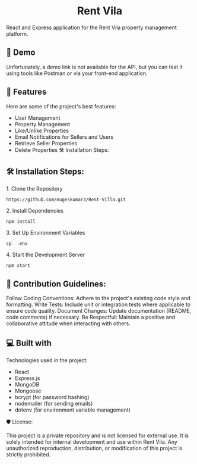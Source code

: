 <h1 align="center" id="title">Rent Vila</h1>
<p id="description">React and Express application for the Rent Vila property management platform.</p>

<h2>🚀 Demo</h2>
Unfortunately, a demo link is not available for the API, but you can test it using tools like Postman or via your front-end application.

<h2>🧐 Features</h2>

Here are some of the project's best features:

* User Management
* Property Management
* Like/Unlike Properties
* Email Notifications for Sellers and Users
* Retrieve Seller Properties
* Delete Properties
🛠️ Installation Steps:

<h2>🛠️ Installation Steps:</h2>

<p>1. Clone the Repository</p>

```
https://github.com/mugeskumar3/Rent-Villa.git
```

<p>2. Install Dependencies</p>

```
npm install
```

<p>3. Set Up Environment Variables</p>

```
cp  .env
```

<p>4. Start the Development Server</p>

```
npm start
```

<h2>🍰 Contribution Guidelines:</h2>

Follow Coding Conventions: Adhere to the project's existing code style and formatting.
Write Tests: Include unit or integration tests where applicable to ensure code quality.
Document Changes: Update documentation (README, code comments) if necessary.
Be Respectful: Maintain a positive and collaborative attitude when interacting with others.

<h2>💻 Built with</h2>

Technologies used in the project:

* React
* Express.js
* MongoDB
* Mongoose
* bcrypt (for password hashing)
* nodemailer (for sending emails)
* dotenv (for environment variable management)


🛡️ License:

This project is a private repository and is not licensed for external use. 
It is solely intended for internal development and use within Rent Vila. 
Any unauthorized reproduction, distribution, or modification of this project is strictly prohibited.

